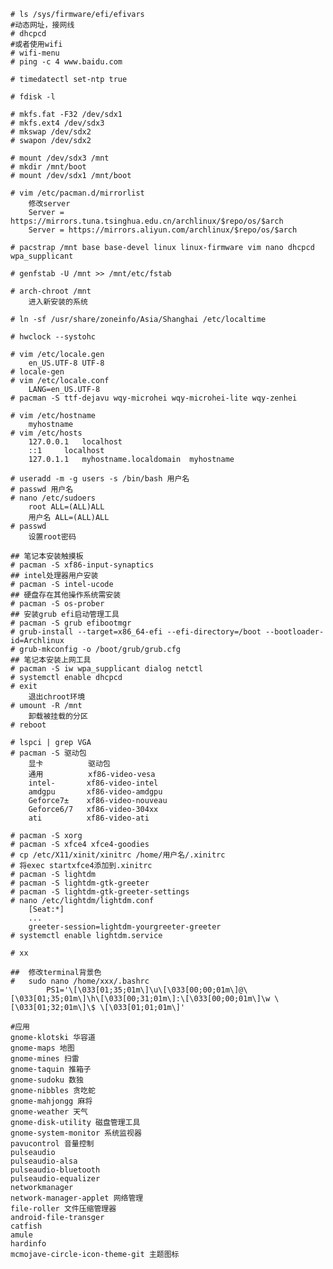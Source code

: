 ```
# ls /sys/firmware/efi/efivars
#动态网址，接网线
# dhcpcd
#或者使用wifi
# wifi-menu
# ping -c 4 www.baidu.com
```

```
# timedatectl set-ntp true
```

```
# fdisk -l
```

```
# mkfs.fat -F32 /dev/sdx1
# mkfs.ext4 /dev/sdx3
# mkswap /dev/sdx2
# swapon /dev/sdx2
```

```
# mount /dev/sdx3 /mnt
# mkdir /mnt/boot
# mount /dev/sdx1 /mnt/boot
```

```
# vim /etc/pacman.d/mirrorlist
	修改server
	Server = https://mirrors.tuna.tsinghua.edu.cn/archlinux/$repo/os/$arch
	Server = https://mirrors.aliyun.com/archlinux/$repo/os/$arch
```

```
# pacstrap /mnt base base-devel linux linux-firmware vim nano dhcpcd wpa_supplicant
```

```
# genfstab -U /mnt >> /mnt/etc/fstab
```

```
# arch-chroot /mnt
	进入新安装的系统
```

```
# ln -sf /usr/share/zoneinfo/Asia/Shanghai /etc/localtime
```

```
# hwclock --systohc
```

```
# vim /etc/locale.gen
	en_US.UTF-8 UTF-8
# locale-gen
# vim /etc/locale.conf
	LANG=en_US.UTF-8
# pacman -S ttf-dejavu wqy-microhei wqy-microhei-lite wqy-zenhei
```

```
# vim /etc/hostname
	myhostname
# vim /etc/hosts
	127.0.0.1	localhost
	::1		localhost
	127.0.1.1	myhostname.localdomain	myhostname
```

```
# useradd -m -g users -s /bin/bash 用户名 
# passwd 用户名
# nano /etc/sudoers
	root ALL=(ALL)ALL
	用户名 ALL=(ALL)ALL
# passwd
	设置root密码
```

```
## 笔记本安装触摸板
# pacman -S xf86-input-synaptics
## intel处理器用户安装
# pacman -S intel-ucode
## 硬盘存在其他操作系统需安装
# pacman -S os-prober
## 安装grub efi启动管理工具
# pacman -S grub efibootmgr
# grub-install --target=x86_64-efi --efi-directory=/boot --bootloader-id=Archlinux
# grub-mkconfig -o /boot/grub/grub.cfg
## 笔记本安装上网工具
# pacman -S iw wpa_supplicant dialog netctl
# systemctl enable dhcpcd
# exit
	退出chroot环境
# umount -R /mnt
	卸载被挂载的分区
# reboot
```

```
# lspci | grep VGA
# pacman -S 驱动包
	显卡			驱动包
	通用			xf86-video-vesa
	intel-		 xf86-video-intel
	amdgpu		 xf86-video-amdgpu
	Geforce7±	 xf86-video-nouveau
	Geforce6/7	 xf86-video-304xx
	ati			 xf86-video-ati
```

```
# pacman -S xorg
# pacman -S xfce4 xfce4-goodies
# cp /etc/X11/xinit/xinitrc /home/用户名/.xinitrc
# 将exec startxfce4添加到.xinitrc
# pacman -S lightdm
# pacman -S lightdm-gtk-greeter
# pacman -S lightdm-gtk-greeter-settings 
# nano /etc/lightdm/lightdm.conf
	[Seat:*]
	...
	greeter-session=lightdm-yourgreeter-greeter
# systemctl enable lightdm.service

```

```
# xx
```

```
##	修改terminal背景色
#	sudo nano /home/xxx/.bashrc
		PS1='\[\033[01;35;01m\]\u\[\033[00;00;01m\]@\[\033[01;35;01m\]\h\[\033[00;31;01m\]:\[\033[00;00;01m\]\w \[\033[01;32;01m\]\$ \[\033[01;01;01m\]'

```

	#应用
	gnome-klotski 华容道
	gnome-maps 地图
	gnome-mines 扫雷
	gnome-taquin 推箱子
	gnome-sudoku 数独
	gnome-nibbles 贪吃蛇
	gnome-mahjongg 麻将
	gnome-weather 天气
	gnome-disk-utility 磁盘管理工具
	gnome-system-monitor 系统监视器
	pavucontrol 音量控制
	pulseaudio
	pulseaudio-alsa
	pulseaudio-bluetooth
	pulseaudio-equalizer
	networkmanager
	network-manager-applet 网络管理
	file-roller 文件压缩管理器
	android-file-transger
	catfish
	amule
	hardinfo
	mcmojave-circle-icon-theme-git 主题图标

